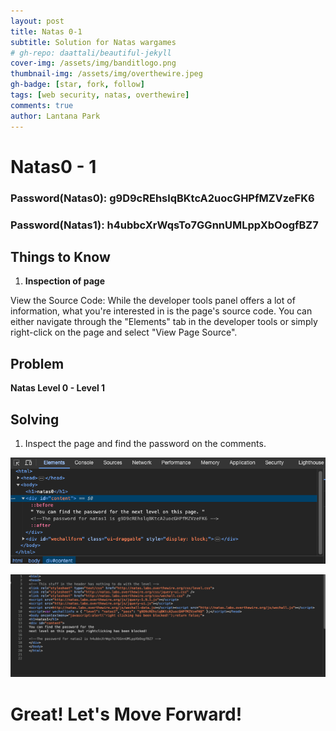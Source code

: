```yaml
---
layout: post
title: Natas 0-1
subtitle: Solution for Natas wargames
# gh-repo: daattali/beautiful-jekyll
cover-img: /assets/img/banditlogo.png
thumbnail-img: /assets/img/overthewire.jpeg
gh-badge: [star, fork, follow]
tags: [web security, natas, overthewire]
comments: true
author: Lantana Park
---
```


# Natas0 - 1


### Password(Natas0): g9D9cREhslqBKtcA2uocGHPfMZVzeFK6


### Password(Natas1): h4ubbcXrWqsTo7GGnnUMLppXbOogfBZ7

## Things to Know


1. **Inspection of page**


View the Source Code: While the developer tools panel offers a lot of information, what you're interested in is the page's source code. You can either navigate through the "Elements" tab in the developer tools or simply right-click on the page and select "View Page Source".


## Problem


**Natas Level 0 - Level 1**


## Solving


1. Inspect the page and find the password on the comments.


![Natas0](/assets/img/natas0-1/Screenshot%202024-02-12%20at%2015.01.04.png)

![Natas1](/assets/img/natas0-1/Screenshot%202024-02-12%20at%2015.17.28.png)


# Great! Let's Move Forward!